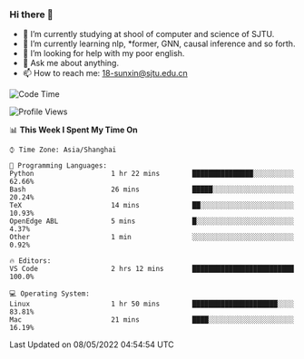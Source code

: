 ### Hi there 👋

<!--
**sunxin000/sunxin000** is a ✨ _special_ ✨ repository because its `README.md` (this file) appears on your GitHub profile.

Here are some ideas to get you started:

- 🔭 I’m currently working on ...
- 🌱 I’m currently learning ...
- 👯 I’m looking to collaborate on ...
- 🤔 I’m looking for help with ...
- 💬 Ask me about ...
- 📫 How to reach me: ...
- 😄 Pronouns: ...
- ⚡ Fun fact: ...
-->
- 🏫 I’m currently studying at shool of computer and science of SJTU.
- 🌱 I’m currently learning nlp, \*former, GNN, causal inference and so forth.
- 🤔 I’m looking for help with my poor english.
- 💬 Ask me about anything.
- 📫 How to reach me: 18-sunxin@sjtu.edu.cn
<!--START_SECTION:waka-->
![Code Time](http://img.shields.io/badge/Code%20Time-185%20hrs%208%20mins-blue)

![Profile Views](http://img.shields.io/badge/Profile%20Views-5-blue)

📊 **This Week I Spent My Time On** 

```text
⌚︎ Time Zone: Asia/Shanghai

💬 Programming Languages: 
Python                   1 hr 22 mins        ███████████████░░░░░░░░░░   62.66% 
Bash                     26 mins             █████░░░░░░░░░░░░░░░░░░░░   20.24% 
TeX                      14 mins             ██░░░░░░░░░░░░░░░░░░░░░░░   10.93% 
OpenEdge ABL             5 mins              █░░░░░░░░░░░░░░░░░░░░░░░░   4.37% 
Other                    1 min               ░░░░░░░░░░░░░░░░░░░░░░░░░   0.92%

🔥 Editors: 
VS Code                  2 hrs 12 mins       █████████████████████████   100.0%

💻 Operating System: 
Linux                    1 hr 50 mins        █████████████████████░░░░   83.81% 
Mac                      21 mins             ████░░░░░░░░░░░░░░░░░░░░░   16.19%

```


 Last Updated on 08/05/2022 04:54:54 UTC
<!--END_SECTION:waka-->
